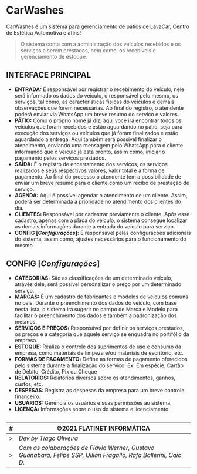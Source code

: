 # CarWashes
CarWashes é um sistema para gerenciamento de pátios de LavaCar, Centro de Estética Automotiva e afins!

> O sistema conta com a administração dos veículos recebidos e os serviços a serem prestados, bem como, os recebiveis e gerenciamento de estoque.
## INTERFACE PRINCIPAL
* **ENTRADA:**
É responsável por registrar o recebimento do veículo, nele será informado os dados do veículo, o responsável pelo mesmo, os serviços, tal como, as características fisicas do veículos e demais observações que forem necessárias. Ao final do registro, o atendente poderá enviar via WhatsApp um breve resumo do serviço e valores.
* **PÁTIO:**
Como o próprio nome já diz, aqui você irá encontrar todos os veículos que foram recebidos e estão aguardando no pátio, seja para execução dos serviços ou veículos que já foram finalizados e estão aguardando a entrega. Aqui também será possível finalizar o atendimento, enviando uma mensagem pelo WhatsApp para o cliente informando que o veículo já está pronto, assim como, iniciar o pagamento pelos serviços prestados.
* **SAÍDA:**
É o registro de encerramento dos serviços, os serviços realizados e seus respectivos valores, valor total e a forma de pagamento. Ao final do processo o atendente tem a possibilidade de enviar um breve resumo para o cliente como um recibo de prestação de serviço.
* **AGENDA:**
Aqui é possível agendar o atendimento de um cliente. Assim, poderá ser determinada a prioridade no atendimento dos clientes do dia.
* **CLIENTES:**
Responsável por cadastrar previamente o cliente. Após esse cadastro, apenas com a placa do veículo, o sistema consegue localizar as demais informações durante a entrada do veículo para serviço.
* **CONFIG [_Configurações_]:**
É responsável pelas configurações adicionais do sistema, assim como, ajustes necessários para o funcionamento do mesmo.

## CONFIG [_Configurações_]
* **CATEGORIAS:**
São as classificações de um determinado veículo, através dele, será possível personalizar o preço por um determinado serviço.
* **MARCAS:**
É um cadastro de fabricantes e modelos de veículos comuns no país. Durante o preenchimento dos dados do veículo, com base nesta lista, o sistema irá sugerir no campo de Marca e Modelo para facilitar o preenchimento dos dados e também a padronização dos mesmos.
* **SERVIÇOS E PREÇOS:**
Responsável por definir os serviços prestados, os preços e a categoria que aquele serviço se enquadra no portifólio da empresa.
* **ESTOQUE:**
Realiza o controle dos suprimentos de uso e consumo da empresa, como materiais de limpeza e/ou materiais de escritório, etc.
* **FORMAS DE PAGAMENTO:**
Define as formas de pagamento oferecidos pelo sistema durante a finalização do serviço. Ex: Em espécie, Cartão de Débito, Crédito, Pix ou Cheque
* **RELATÓRIOS:**
Relatórios diversos sobre os atendimentos, ganhos, custos, etc.
* **DESPESAS:**
Registra as despesas da empresa para um breve controle financeiro.
* **USUÁRIOS:**
Gerencia os usuários e suas permissões ao sistema.
* **LICENÇA:**
Informações sobre o uso do sistema e licenciamento.
##

\# | **©2021 FLATINET INFORMÁTICA**
-- | --
\> | _Dev by Tiago Oliveira_
\> | _Com as colaborações de Flávia Werner, Gustavo Guanabara, Felipe SSP, Uilian Fragallo, Rafa Ballerini, Caio D._
